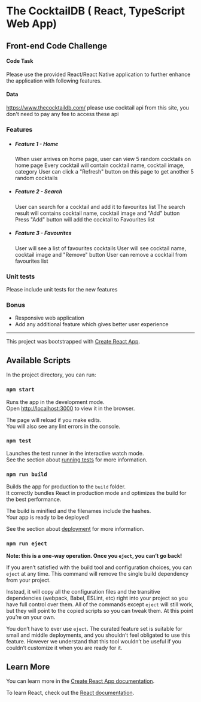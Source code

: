 # The CocktailDB ( React, TypeScript Web App)

## Front-end Code Challenge

#### Code Task

Please use the provided React/React Native application to further enhance the application with following features.

#### Data

https://www.thecocktaildb.com/
please use cocktail api from this site, you don't need to pay any fee to access these api

### Features

- ##### Feature 1 - Home
  When user arrives on home page, user can view 5 random cocktails on home page
  Every cocktail will contain cocktail name, cocktail image, category
  User can click a "Refresh" button on this page to get another 5 random cocktails
- ##### Feature 2 - Search
  User can search for a cocktail and add it to favourites list
  The search result will contains cocktail name, cocktail image and "Add" button
  Press "Add" button will add the cocktail to Favourites list
- ##### Feature 3 - Favourites
  User will see a list of favourites cocktails
  User will see cocktail name, cocktail image and "Remove" button
  User can remove a cocktail from favourites list

### Unit tests

Please include unit tests for the new features

### Bonus

- Responsive web application
- Add any additional feature which gives better user experience

---

This project was bootstrapped with [Create React App](https://github.com/facebook/create-react-app).

## Available Scripts

In the project directory, you can run:

### `npm start`

Runs the app in the development mode.\
Open [http://localhost:3000](http://localhost:3000) to view it in the browser.

The page will reload if you make edits.\
You will also see any lint errors in the console.

### `npm test`

Launches the test runner in the interactive watch mode.\
See the section about [running tests](https://facebook.github.io/create-react-app/docs/running-tests) for more information.

### `npm run build`

Builds the app for production to the `build` folder.\
It correctly bundles React in production mode and optimizes the build for the best performance.

The build is minified and the filenames include the hashes.\
Your app is ready to be deployed!

See the section about [deployment](https://facebook.github.io/create-react-app/docs/deployment) for more information.

### `npm run eject`

**Note: this is a one-way operation. Once you `eject`, you can’t go back!**

If you aren’t satisfied with the build tool and configuration choices, you can `eject` at any time. This command will remove the single build dependency from your project.

Instead, it will copy all the configuration files and the transitive dependencies (webpack, Babel, ESLint, etc) right into your project so you have full control over them. All of the commands except `eject` will still work, but they will point to the copied scripts so you can tweak them. At this point you’re on your own.

You don’t have to ever use `eject`. The curated feature set is suitable for small and middle deployments, and you shouldn’t feel obligated to use this feature. However we understand that this tool wouldn’t be useful if you couldn’t customize it when you are ready for it.

## Learn More

You can learn more in the [Create React App documentation](https://facebook.github.io/create-react-app/docs/getting-started).

To learn React, check out the [React documentation](https://reactjs.org/).
